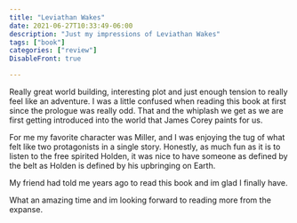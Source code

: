 ```yaml
---
title: "Leviathan Wakes"
date: 2021-06-27T10:33:49-06:00
description: "Just my impressions of Leviathan Wakes"
tags: ["book"]
categories: ["review"]
DisableFront: true

---
```


Really great world building, interesting plot and just enough tension to really feel like an adventure.
I was a little confused when reading this book at first since the prologue was really odd. That and the whiplash
we get as we are first getting introduced into the world that James Corey paints
for us.

For me my favorite character was Miller, and I was enjoying the tug of what felt like
two protagonists in a single story. Honestly, as much fun as it is to listen
to the free spirited Holden, it was nice to have someone as defined by the belt
as Holden is defined by his upbringing on Earth.

My friend had told me years ago to read this book and im glad I finally have.

What an amazing time and im looking forward to reading more from the expanse.
